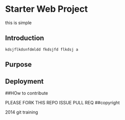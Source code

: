 # Starter Web Project

this is simple

## Introduction
	kdsjflkdsnfdmldd fkdsjfd flkdsj a
## Purpose

## Deployment


##HOw to contribute

PLEASE FORK THIS REPO ISSUE PULL REQ
##copyright

2014 git training
